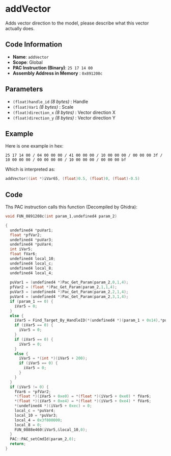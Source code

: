 # addVector

Adds vector direction to the model, please describe what this vector actually does.

## Code Information

- **Name**: `addVector`
- **Scope**: Global
- **PAC Instruction (Binary)**: `25 17 14 00`
- **Assembly Address in Memory** : `0x891208c`

## Parameters

- `(float)handle_id` *(8 bytes)* : Handle
- `(float)Var1` *(8 bytes)* : Scale
- `(float)direction_x` *(8 bytes)* : Vector direction X
- `(float)direction_y` *(8 bytes)* : Vector direction Y

## Example

Here is one example in hex:

```25 17 14 00 / 04 00 00 00 / 41 00 00 00 / 10 00 00 00 / 00 00 00 3f / 10 00 00 00 / 00 00 00 00 / 10 00 00 00 / 00 00 00 bf```

Which is interpreted as:

```c
addVector((int *)iVar65, (float)0.5, (float)0, (float)-0.5)
```

## Code

Ths PAC instruction calls this function (Decompiled by Ghidra):

```c
void FUN_0891208c(int param_1,undefined4 param_2)

{
  undefined4 *puVar1;
  float *pfVar2;
  undefined4 *puVar3;
  undefined4 *puVar4;
  int iVar5;
  float fVar6;
  undefined4 local_10;
  undefined4 local_c;
  undefined4 local_8;
  undefined4 local_4;
  
  puVar1 = (undefined4 *)Pac_Get_Param(param_2,0,1,4);
  pfVar2 = (float *)Pac_Get_Param(param_2,1,1,4);
  puVar3 = (undefined4 *)Pac_Get_Param(param_2,2,1,4);
  puVar4 = (undefined4 *)Pac_Get_Param(param_2,3,1,4);
  if (param_1 == 0) {
    iVar5 = 0;
  }
  else {
    iVar5 = Find_Target_By_HandleID(*(undefined4 *)(param_1 + 0x14),*puVar1,1);
    if (iVar5 == 0) {
      iVar5 = 0;
    }
    if (iVar5 == 0) {
      iVar5 = 0;
    }
    else {
      iVar5 = *(int *)(iVar5 + 200);
      if (iVar5 == 0) {
        iVar5 = 0;
      }
    }
  }
  if (iVar5 != 0) {
    fVar6 = *pfVar2;
    *(float *)(iVar5 + 0xe0) = *(float *)(iVar5 + 0xe0) * fVar6;
    *(float *)(iVar5 + 0xe4) = *(float *)(iVar5 + 0xe4) * fVar6;
    *(undefined4 *)(iVar5 + 0xec) = 0;
    local_c = *puVar4;
    local_10 = *puVar3;
    local_4 = 0x3f800000;
    local_8 = 0;
    FUN_0888e460(iVar5,&local_10,0);
  }
  PAC::PAC_setCmdId(param_2,0);
  return;
}
```

